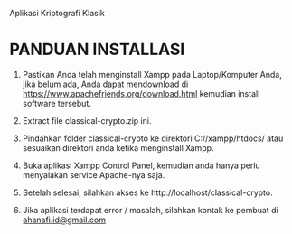 Aplikasi Kriptografi Klasik

# PANDUAN INSTALLASI

1) Pastikan Anda telah menginstall Xampp pada Laptop/Komputer Anda, jika belum ada, Anda dapat mendownload di https://www.apachefriends.org/download.html kemudian install software tersebut.

2) Extract file classical-crypto.zip ini.
3) Pindahkan folder classical-crypto ke direktori C://xampp/htdocs/ atau sesuaikan direktori anda ketika menginstall Xampp.
5) Buka aplikasi Xampp Control Panel, kemudian anda hanya perlu menyalakan service Apache-nya saja.
4) Setelah selesai, silahkan akses ke http://localhost/classical-crypto.
5) Jika aplikasi terdapat error / masalah, silahkan kontak ke pembuat di ahanafi.id@gmail.com